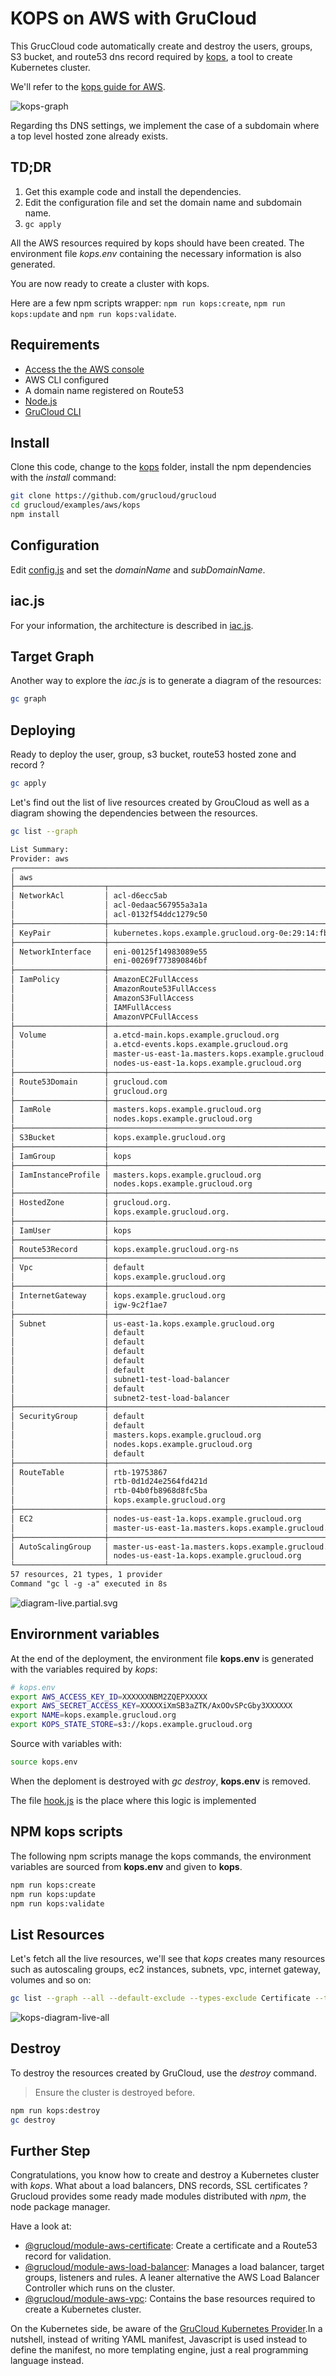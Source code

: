 # KOPS on AWS with GruCloud

This GrucCloud code automatically create and destroy the users, groups, S3 bucket, and route53 dns record required by [kops](https://kops.sigs.k8s.io/), a tool to create Kubernetes cluster.

We'll refer to the [kops guide for AWS](https://kops.sigs.k8s.io/getting_started/aws/).

![kops-graph](./diagram-target.svg)

Regarding ths DNS settings, we implement the case of a subdomain where a top level hosted zone already exists.

## TD;DR

1. Get this example code and install the dependencies.
2. Edit the configuration file and set the domain name and subdomain name.
3. `gc apply`

All the AWS resources required by kops should have been created. The environment file _kops.env_ containing the necessary information is also generated.

You are now ready to create a cluster with kops.

Here are a few npm scripts wrapper: `npm run kops:create`, `npm run kops:update` and `npm run kops:validate`.

## Requirements

- [Access the the AWS console](https://console.aws.amazon.com)
- AWS CLI configured
- A domain name registered on Route53
- [Node.js](https://nodejs.org)
- [GruCloud CLI](https://www.grucloud.com/docs/cli/gc)

## Install

Clone this code, change to the [kops](https://github.com/grucloud/grucloud/tree/main/examples/aws/kops) folder, install the npm dependencies with the _install_ command:

```sh
git clone https://github.com/grucloud/grucloud
cd grucloud/examples/aws/kops
npm install
```

## Configuration

Edit [config.js](./config.js) and set the _domainName_ and _subDomainName_.

## iac.js

For your information, the architecture is described in [iac.js](./iac.js).

## Target Graph

Another way to explore the _iac.js_ is to generate a diagram of the resources:

```sh
gc graph
```

## Deploying

Ready to deploy the user, group, s3 bucket, route53 hosted zone and record ?

```sh
gc apply
```

Let's find out the list of live resources created by GrouCloud as well as a diagram showing the dependencies between the resources.

```sh
gc list --graph
```

```txt
List Summary:
Provider: aws
┌───────────────────────────────────────────────────────────────────────────────────────────────────────┐
│ aws                                                                                                   │
├────────────────────┬──────────────────────────────────────────────────────────────────────────────────┤
│ NetworkAcl         │ acl-d6ecc5ab                                                                     │
│                    │ acl-0edaac567955a3a1a                                                            │
│                    │ acl-0132f54ddc1279c50                                                            │
├────────────────────┼──────────────────────────────────────────────────────────────────────────────────┤
│ KeyPair            │ kubernetes.kops.example.grucloud.org-0e:29:14:fb:1b:d2:de:6c:a7:c8:a0:cb:1c:41:… │
├────────────────────┼──────────────────────────────────────────────────────────────────────────────────┤
│ NetworkInterface   │ eni-00125f14983089e55                                                            │
│                    │ eni-00269f773890846bf                                                            │
├────────────────────┼──────────────────────────────────────────────────────────────────────────────────┤
│ IamPolicy          │ AmazonEC2FullAccess                                                              │
│                    │ AmazonRoute53FullAccess                                                          │
│                    │ AmazonS3FullAccess                                                               │
│                    │ IAMFullAccess                                                                    │
│                    │ AmazonVPCFullAccess                                                              │
├────────────────────┼──────────────────────────────────────────────────────────────────────────────────┤
│ Volume             │ a.etcd-main.kops.example.grucloud.org                                            │
│                    │ a.etcd-events.kops.example.grucloud.org                                          │
│                    │ master-us-east-1a.masters.kops.example.grucloud.org                              │
│                    │ nodes-us-east-1a.kops.example.grucloud.org                                       │
├────────────────────┼──────────────────────────────────────────────────────────────────────────────────┤
│ Route53Domain      │ grucloud.com                                                                     │
│                    │ grucloud.org                                                                     │
├────────────────────┼──────────────────────────────────────────────────────────────────────────────────┤
│ IamRole            │ masters.kops.example.grucloud.org                                                │
│                    │ nodes.kops.example.grucloud.org                                                  │
├────────────────────┼──────────────────────────────────────────────────────────────────────────────────┤
│ S3Bucket           │ kops.example.grucloud.org                                                        │
├────────────────────┼──────────────────────────────────────────────────────────────────────────────────┤
│ IamGroup           │ kops                                                                             │
├────────────────────┼──────────────────────────────────────────────────────────────────────────────────┤
│ IamInstanceProfile │ masters.kops.example.grucloud.org                                                │
│                    │ nodes.kops.example.grucloud.org                                                  │
├────────────────────┼──────────────────────────────────────────────────────────────────────────────────┤
│ HostedZone         │ grucloud.org.                                                                    │
│                    │ kops.example.grucloud.org.                                                       │
├────────────────────┼──────────────────────────────────────────────────────────────────────────────────┤
│ IamUser            │ kops                                                                             │
├────────────────────┼──────────────────────────────────────────────────────────────────────────────────┤
│ Route53Record      │ kops.example.grucloud.org-ns                                                     │
├────────────────────┼──────────────────────────────────────────────────────────────────────────────────┤
│ Vpc                │ default                                                                          │
│                    │ kops.example.grucloud.org                                                        │
├────────────────────┼──────────────────────────────────────────────────────────────────────────────────┤
│ InternetGateway    │ kops.example.grucloud.org                                                        │
│                    │ igw-9c2f1ae7                                                                     │
├────────────────────┼──────────────────────────────────────────────────────────────────────────────────┤
│ Subnet             │ us-east-1a.kops.example.grucloud.org                                             │
│                    │ default                                                                          │
│                    │ default                                                                          │
│                    │ default                                                                          │
│                    │ default                                                                          │
│                    │ default                                                                          │
│                    │ subnet1-test-load-balancer                                                       │
│                    │ default                                                                          │
│                    │ subnet2-test-load-balancer                                                       │
├────────────────────┼──────────────────────────────────────────────────────────────────────────────────┤
│ SecurityGroup      │ default                                                                          │
│                    │ default                                                                          │
│                    │ masters.kops.example.grucloud.org                                                │
│                    │ nodes.kops.example.grucloud.org                                                  │
│                    │ default                                                                          │
├────────────────────┼──────────────────────────────────────────────────────────────────────────────────┤
│ RouteTable         │ rtb-19753867                                                                     │
│                    │ rtb-0d1d24e2564fd421d                                                            │
│                    │ rtb-04b0fb8968d8fc5ba                                                            │
│                    │ kops.example.grucloud.org                                                        │
├────────────────────┼──────────────────────────────────────────────────────────────────────────────────┤
│ EC2                │ nodes-us-east-1a.kops.example.grucloud.org                                       │
│                    │ master-us-east-1a.masters.kops.example.grucloud.org                              │
├────────────────────┼──────────────────────────────────────────────────────────────────────────────────┤
│ AutoScalingGroup   │ master-us-east-1a.masters.kops.example.grucloud.org                              │
│                    │ nodes-us-east-1a.kops.example.grucloud.org                                       │
└────────────────────┴──────────────────────────────────────────────────────────────────────────────────┘
57 resources, 21 types, 1 provider
Command "gc l -g -a" executed in 8s
```

![diagram-live.partial.svg](./diagram-live-partial.svg)

## Envirornment variables

At the end of the deployment, the environment file **kops.env** is generated with the variables required by _kops_:

```sh
# kops.env
export AWS_ACCESS_KEY_ID=XXXXXXNBM2ZQEPXXXXX
export AWS_SECRET_ACCESS_KEY=XXXXXiXmSB3aZTK/AxOOvSPcGby3XXXXXX
export NAME=kops.example.grucloud.org
export KOPS_STATE_STORE=s3://kops.example.grucloud.org
```

Source with variables with:

```sh
source kops.env
```

When the deploment is destroyed with _gc destroy_, **kops.env** is removed.

The file [hook.js](./hook.js) is the place where this logic is implemented

## NPM kops scripts

The following npm scripts manage the kops commands, the environment variables are sourced from **kops.env** and given to **kops**.

```sh
npm run kops:create
npm run kops:update
npm run kops:validate
```

## List Resources

Let's fetch all the live resources, we'll see that _kops_ creates many resources such as autoscaling groups, ec2 instances, subnets, vpc, internet gateway, volumes and so on:

```sh
gc list --graph --all --default-exclude --types-exclude Certificate --types-exclude Route53Domain --types-exclude NetworkInterface
```

![kops-diagram-live-all](./diagram-live-all.svg)

## Destroy

To destroy the resources created by GruCloud, use the _destroy_ command.

> Ensure the cluster is destroyed before.

```sh
npm run kops:destroy
gc destroy
```

## Further Step

Congratulations, you know how to create and destroy a Kubernetes cluster with _kops_.
What about a load balancers, DNS records, SSL certificates ? Grucloud provides some ready made modules distributed with _npm_, the node package manager.

Have a look at:

- [@grucloud/module-aws-certificate](https://www.npmjs.com/package/@grucloud/module-aws-certificate): Create a certificate and a Route53 record for validation.
- [@grucloud/module-aws-load-balancer](https://www.npmjs.com/package/@grucloud/module-aws-load-balancer): Manages a load balancer, target groups, listeners and rules. A leaner alternative the AWS Load Balancer Controller which runs on the cluster.
- [@grucloud/module-aws-vpc](https://www.npmjs.com/package/@grucloud/module-aws-vpc): Contains the base resources required to create a Kubernetes cluster.

On the Kubernetes side, be aware of the [GruCloud Kubernetes Provider](https://www.npmjs.com/package/@grucloud/provider-k8s).In a nutshell, instead of writing YAML manifest, Javascript is used instead to define the manifest, no more templating engine, just a real programming language instead.
